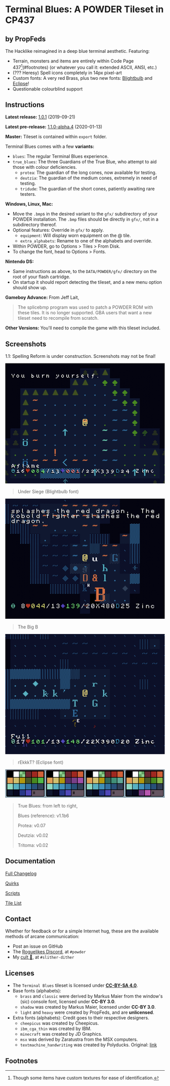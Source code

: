 # Terminal Blues: A POWDER Tileset in CP437

## by PropFeds

The Hacklike reimagined in a deep blue terminal aesthetic. Featuring:

- Terrain, monsters and items are entirely within Code Page 437[^1](#footnotes)
(or whatever you call it: extended ASCII, ANSI, etc.)
- (??? Heresy) Spell icons completely in 14px pixel-art
- Custom fonts: A very red Brass, plus two new fonts:
[Blightbulb](extras/lore/blightbulb.md) and [Eclipse](extras/lore/eclipse.md)!
- Questionable colourblind support

## Instructions

**Latest release:**
[1.0.1](https://github.com/PropFeds/terminal-blues/releases/latest) (2019-09-21)

**Latest pre-release:**
[1.1.0-alpha.4](https://github.com/PropFeds/terminal-blues/releases/tag/1.1.0-alpha.4) (2020-01-13)

**Master:** Tileset is contained within `export` folder.

Terminal Blues comes with a few **variants:**

- `blues`: The regular Terminal Blues experience.
- `true_blues`: The three Guardians of the True Blue, who attempt to aid those
with colour deficiencies.
  - `protea`: The guardian of the long cones, now available for testing.
  - `deutzia`: The guardian of the medium cones, extremely in need of testing.
  - `tridude`: The guardian of the short cones, patiently awaiting rare testers.

**Windows, Linux, Mac:**

- Move the `.bmp`s in the desired variant to the `gfx/` subdirectory of your
POWDER installation.
The `.bmp` files should be directly in `gfx/`, not in a subdirectory thereof.
- Optional features: Override in `gfx/` to apply.
  - `equipment`: Will display worn equipment on the @ tile.
  - `extra_alphabets`: Rename to one of the alphabets and override.
- Within POWDER, go to Options > Tiles > From Disk.
- To change the font, head to Options > Fonts.

**Nintendo DS:**

- Same instructions as above, to the `DATA/POWDER/gfx/` directory on the root
of your flash cartridge.
- On startup it should report detecting the tileset, and a new menu option
should show up.

**Gameboy Advance:**
From Jeff Lait,

> The splicebmp program was used to patch a POWDER ROM with these tiles.
> It is no longer supported. GBA users that want a new tileset need to recompile
> from scratch.

**Other Versions:**
You'll need to compile the game with this tileset included.

## Screenshots

1.1: Spelling Reform is under construction. Screenshots may not be final!

![screenshot-0](extras/images/press_kit/screenshot-0.png "Under Siege")

> Under Siege (Blightbulb font)

![screenshot-1](extras/images/press_kit/screenshot-1.png "The Big B")

> The Big B

![screenshot-3](extras/images/press_kit/screenshot-3.png "rEkkkT?")

> rEkkkT? (Eclipse font)

![cblind-pals](extras/images/press_kit/colourblind-palettes.png "True Blues")

> True Blues: from left to right,
>
> Blues (reference): v1.1b6
>
> Protea: v0.07
>
> Deutzia: v0.02
>
> Tritoma: v0.02

## Documentation

[Full Changelog](docs/changelog.md)

[Quirks](docs/quirks.md)

[Scripts](docs/scripts.md)

[Tile List](docs/tilelist.md)

## Contact

Whether for feedback or for a simple Internet hug, these are the available
methods of arcane communication:

- Post an issue on GitHub
- The [Roguelikes Discord](https://discord.gg/tJt4kMM), at `#powder`
- My [cult 👀](https://discord.gg/AxMZJyg), at `#slither-dither`

## Licenses

- The `Terminal Blues` tileset is licensed under [**CC-BY-SA 4.0**](license.md).
- Base fonts (alphabets):
  - `brass` and `classic` were derived by Markus Maier from the window's (sic)
  console font, licensed under **CC-BY 3.0**.
  - `shadow` was created by Markus Maier, licensed under **CC-BY 3.0**.
  - `light` and `heavy` were created by PropFeds, and are **unlicensed**.
- Extra fonts (alphabets): Credit goes to their respective designers.
  - `cheepicus` was created by Cheepicus.
  - `ibm_cga_thin` was created by IBM.
  - `minecraft` was created by JD Graphics.
  - `msx` was derived by Zaratustra from the MSX computers.
  - `textmachine_handwriting` was created by Polyducks. Original:
  [link](https://polyducks.itch.io/textmachine-handwriting-font)

## Footnotes

[^1]: Though some items have custom textures for ease of identification.
